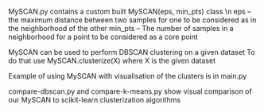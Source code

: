 MySCAN.py contains a custom built MySCAN(eps, min_pts) class \n
eps – the maximum distance between two samples for one to be considered as in the neighborhood of the other
min_pts – The number of samples in a neighborhood for a point to be considered as a core point

MySCAN can be used to perform DBSCAN clustering on a given dataset
To do that use MySCAN.clusterize(X) where X is the given dataset

Example of using MySCAN with visualisation of the clusters is in main.py

compare-dbscan.py and compare-k-means.py show visual comparison of our MySCAN to scikit-learn clusterization algorithms

